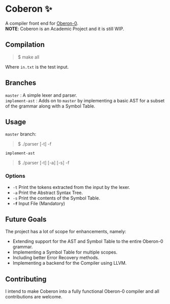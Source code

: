 # Coberon :sparkles:
A compiler front end for [Oberon-0](http://oberon07.com/). <br>
**NOTE**: Coberon is an Academic Project and it is still WIP.

## Compilation

> $ make all<br>

Where `in.txt` is the test input.

## Branches
`master` : A simple lexer and parser.<br>
`implement-ast` : Adds on to `master` by implementing a basic AST for a subset of the grammar along with a Symbol Table.

## Usage
`master` branch:
> $ ./parser [-t] -f <filename>
  
`implement-ast`
> $ ./parser [-t] [-a] [-s] -f <filename>
  
### Options
- `-t` Print the tokens extracted from the input by the lexer.
- `-a` Print the Abstract Syntax Tree.
- `-s` Print the contents of the Symbol Table.
- **`-f`** Input File (Mandatory)

## Future Goals
The project has a lot of scope for enhancements, namely:
- Extending support for the AST and Symbol Table to the entire Oberon-0 grammar.
- Implementing a Symbol Table for multiple scopes.
- Including better Error Recovery methods.
- Implementing a backend for the Compiler using LLVM.

## Contributing
I intend to make Coberon into a fully functional Oberon-0 compiler and all contributions are welcome.
